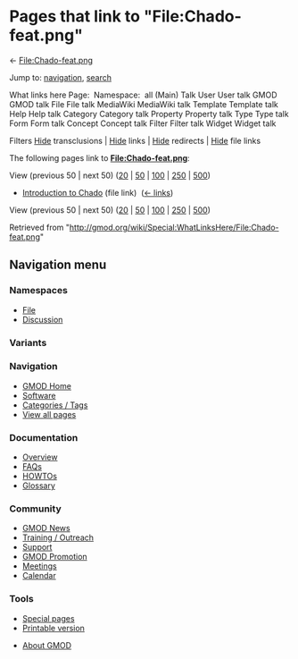 <div id="mw-page-base" class="noprint">

</div>

<div id="mw-head-base" class="noprint">

</div>

<div id="content" class="mw-body" role="main">

<span id="top"></span>

<div id="mw-js-message" style="display:none;">

</div>



# <span dir="auto">Pages that link to "File:Chado-feat.png"</span>

<div id="bodyContent">

<div id="contentSub">

← [File:Chado-feat.png](/wiki/File:Chado-feat.png "File:Chado-feat.png")

</div>

<div id="jump-to-nav" class="mw-jump">

Jump to: [navigation](#mw-navigation), [search](#p-search)

</div>

<div id="mw-content-text">

What links here Page:  Namespace:  all (Main) Talk User User talk GMOD
GMOD talk File File talk MediaWiki MediaWiki talk Template Template talk
Help Help talk Category Category talk Property Property talk Type Type
talk Form Form talk Concept Concept talk Filter Filter talk Widget
Widget talk

Filters
[Hide](/mediawiki/index.php?title=Special:WhatLinksHere/File:Chado-feat.png&hidetrans=1 "Special:WhatLinksHere/File:Chado-feat.png")
transclusions \|
[Hide](/mediawiki/index.php?title=Special:WhatLinksHere/File:Chado-feat.png&hidelinks=1 "Special:WhatLinksHere/File:Chado-feat.png")
links \|
[Hide](/mediawiki/index.php?title=Special:WhatLinksHere/File:Chado-feat.png&hideredirs=1 "Special:WhatLinksHere/File:Chado-feat.png")
redirects \|
[Hide](/mediawiki/index.php?title=Special:WhatLinksHere/File:Chado-feat.png&hideimages=1 "Special:WhatLinksHere/File:Chado-feat.png")
file links

The following pages link to
**[File:Chado-feat.png](/wiki/File:Chado-feat.png "File:Chado-feat.png")**:

View (previous 50 \| next 50)
([20](/mediawiki/index.php?title=Special:WhatLinksHere/File:Chado-feat.png&limit=20 "Special:WhatLinksHere/File:Chado-feat.png")
\|
[50](/mediawiki/index.php?title=Special:WhatLinksHere/File:Chado-feat.png&limit=50 "Special:WhatLinksHere/File:Chado-feat.png")
\|
[100](/mediawiki/index.php?title=Special:WhatLinksHere/File:Chado-feat.png&limit=100 "Special:WhatLinksHere/File:Chado-feat.png")
\|
[250](/mediawiki/index.php?title=Special:WhatLinksHere/File:Chado-feat.png&limit=250 "Special:WhatLinksHere/File:Chado-feat.png")
\|
[500](/mediawiki/index.php?title=Special:WhatLinksHere/File:Chado-feat.png&limit=500 "Special:WhatLinksHere/File:Chado-feat.png"))

- [Introduction to
  Chado](/wiki/Introduction_to_Chado "Introduction to Chado") (file
  link) ‎ <span class="mw-whatlinkshere-tools">([←
  links](/mediawiki/index.php?title=Special:WhatLinksHere&target=Introduction+to+Chado "Special:WhatLinksHere"))</span>

View (previous 50 \| next 50)
([20](/mediawiki/index.php?title=Special:WhatLinksHere/File:Chado-feat.png&limit=20 "Special:WhatLinksHere/File:Chado-feat.png")
\|
[50](/mediawiki/index.php?title=Special:WhatLinksHere/File:Chado-feat.png&limit=50 "Special:WhatLinksHere/File:Chado-feat.png")
\|
[100](/mediawiki/index.php?title=Special:WhatLinksHere/File:Chado-feat.png&limit=100 "Special:WhatLinksHere/File:Chado-feat.png")
\|
[250](/mediawiki/index.php?title=Special:WhatLinksHere/File:Chado-feat.png&limit=250 "Special:WhatLinksHere/File:Chado-feat.png")
\|
[500](/mediawiki/index.php?title=Special:WhatLinksHere/File:Chado-feat.png&limit=500 "Special:WhatLinksHere/File:Chado-feat.png"))

</div>

<div class="printfooter">

Retrieved from
"<http://gmod.org/wiki/Special:WhatLinksHere/File:Chado-feat.png>"

</div>

<div id="catlinks" class="catlinks catlinks-allhidden">

</div>

<div class="visualClear">

</div>

</div>

</div>

<div id="mw-navigation">

## Navigation menu

<div id="mw-head">



<div id="left-navigation">

<div id="p-namespaces" class="vectorTabs" role="navigation"
aria-labelledby="p-namespaces-label">

### Namespaces

- <span id="ca-nstab-image"><a href="/wiki/File:Chado-feat.png" accesskey="c"
  title="View the file page [c]">File</a></span>
- <span id="ca-talk"><a
  href="/mediawiki/index.php?title=File_talk:Chado-feat.png&amp;action=edit&amp;redlink=1"
  accesskey="t"
  title="Discussion about the content page [t]">Discussion</a></span>

</div>

<div id="p-variants" class="vectorMenu emptyPortlet" role="navigation"
aria-labelledby="p-variants-label">

### 

### Variants[](#)

<div class="menu">

</div>

</div>

</div>

<div id="right-navigation">





</div>



</div>

</div>

</div>

<div id="mw-panel">

<div id="p-logo" role="banner">

<a href="/wiki/Main_Page"
style="background-image: url(http://gmod.org/images/GMOD-cogs.png);"
title="Visit the main page"></a>

</div>

<div id="p-Navigation" class="portal" role="navigation"
aria-labelledby="p-Navigation-label">

### Navigation

<div class="body">

- <span id="n-GMOD-Home">[GMOD Home](/wiki/Main_Page)</span>
- <span id="n-Software">[Software](/wiki/GMOD_Components)</span>
- <span id="n-Categories-.2F-Tags">[Categories /
  Tags](/wiki/Categories)</span>
- <span id="n-View-all-pages">[View all
  pages](/wiki/Special:AllPages)</span>

</div>

</div>

<div id="p-Documentation" class="portal" role="navigation"
aria-labelledby="p-Documentation-label">

### Documentation

<div class="body">

- <span id="n-Overview">[Overview](/wiki/Overview)</span>
- <span id="n-FAQs">[FAQs](/wiki/Category:FAQ)</span>
- <span id="n-HOWTOs">[HOWTOs](/wiki/Category:HOWTO)</span>
- <span id="n-Glossary">[Glossary](/wiki/Glossary)</span>

</div>

</div>

<div id="p-Community" class="portal" role="navigation"
aria-labelledby="p-Community-label">

### Community

<div class="body">

- <span id="n-GMOD-News">[GMOD News](/wiki/GMOD_News)</span>
- <span id="n-Training-.2F-Outreach">[Training /
  Outreach](/wiki/Training_and_Outreach)</span>
- <span id="n-Support">[Support](/wiki/Support)</span>
- <span id="n-GMOD-Promotion">[GMOD
  Promotion](/wiki/GMOD_Promotion)</span>
- <span id="n-Meetings">[Meetings](/wiki/Meetings)</span>
- <span id="n-Calendar">[Calendar](/wiki/Calendar)</span>

</div>

</div>

<div id="p-tb" class="portal" role="navigation"
aria-labelledby="p-tb-label">

### Tools

<div class="body">

- <span id="t-specialpages"><a href="/wiki/Special:SpecialPages" accesskey="q"
  title="A list of all special pages [q]">Special pages</a></span>
- <span id="t-print"><a
  href="/mediawiki/index.php?title=Special:WhatLinksHere/File:Chado-feat.png&amp;printable=yes"
  rel="alternate" accesskey="p"
  title="Printable version of this page [p]">Printable version</a></span>

</div>

</div>

</div>

</div>

<div id="footer" role="contentinfo">

- <span id="footer-places-about">[About
  GMOD](/wiki/GMOD:About "GMOD:About")</span>

<!-- -->






</div>
